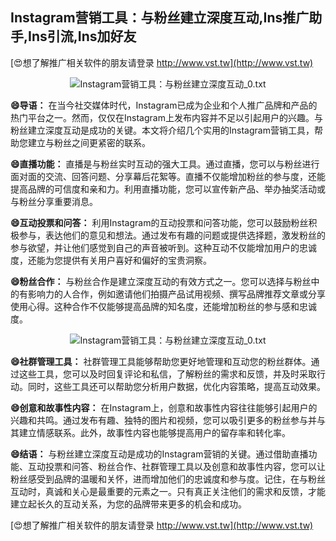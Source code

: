 ## **Instagram营销工具：与粉丝建立深度互动,Ins推广助手,Ins引流,Ins加好友**

[😍想了解推广相关软件的朋友请登录 http://www.vst.tw](http://www.vst.tw)

 <center><img src="https://vst.tw/MP4/tuiguang/png/2.png" alt="Instagram营销工具：与粉丝建立深度互动_0.txt"></center>

**😄导语：**
在当今社交媒体时代，Instagram已成为企业和个人推广品牌和产品的热门平台之一。然而，仅仅在Instagram上发布内容并不足以引起用户的兴趣。与粉丝建立深度互动是成功的关键。本文将介绍几个实用的Instagram营销工具，帮助您建立与粉丝之间更紧密的联系。

**😄直播功能：**
直播是与粉丝实时互动的强大工具。通过直播，您可以与粉丝进行面对面的交流、回答问题、分享幕后花絮等。直播不仅能增加粉丝的参与度，还能提高品牌的可信度和亲和力。利用直播功能，您可以宣传新产品、举办抽奖活动或与粉丝分享重要消息。

**😄互动投票和问答：**
利用Instagram的互动投票和问答功能，您可以鼓励粉丝积极参与，表达他们的意见和想法。通过发布有趣的问题或提供选择题，激发粉丝的参与欲望，并让他们感觉到自己的声音被听到。这种互动不仅能增加用户的忠诚度，还能为您提供有关用户喜好和偏好的宝贵洞察。

**😄粉丝合作：**
与粉丝合作是建立深度互动的有效方式之一。您可以选择与粉丝中的有影响力的人合作，例如邀请他们拍摄产品试用视频、撰写品牌推荐文章或分享使用心得。这种合作不仅能够提高品牌的知名度，还能增加粉丝的参与感和忠诚度。

 <center><img src="https://vst.tw/MP4/tuiguang/png/3.png" alt="Instagram营销工具：与粉丝建立深度互动_0.txt"></center>

**😄社群管理工具：**
社群管理工具能够帮助您更好地管理和互动您的粉丝群体。通过这些工具，您可以及时回复评论和私信，了解粉丝的需求和反馈，并及时采取行动。同时，这些工具还可以帮助您分析用户数据，优化内容策略，提高互动效果。

**😄创意和故事性内容：**
在Instagram上，创意和故事性内容往往能够引起用户的兴趣和共鸣。通过发布有趣、独特的图片和视频，您可以吸引更多的粉丝参与并与其建立情感联系。此外，故事性内容也能够提高用户的留存率和转化率。

**😄结语：**
与粉丝建立深度互动是成功的Instagram营销的关键。通过借助直播功能、互动投票和问答、粉丝合作、社群管理工具以及创意和故事性内容，您可以让粉丝感受到品牌的温暖和关怀，进而增加他们的忠诚度和参与度。记住，在与粉丝互动时，真诚和关心是最重要的元素之一。只有真正关注他们的需求和反馈，才能建立起长久的互动关系，为您的品牌带来更多的机会和成功。

[😍想了解推广相关软件的朋友请登录 http://www.vst.tw](http://www.vst.tw)



